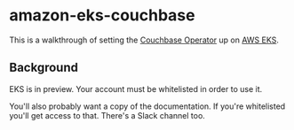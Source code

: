 # amazon-eks-couchbase

This is a walkthrough of setting the [Couchbase Operator](https://blog.couchbase.com/introducing-couchbase-operator/) up on [AWS EKS](https://aws.amazon.com/eks/).  

## Background

EKS is in preview.  Your account must be whitelisted in order to use it.

You'll also probably want a copy of the documentation.  If you're whitelisted you'll get access to that.  There's a Slack channel too.
